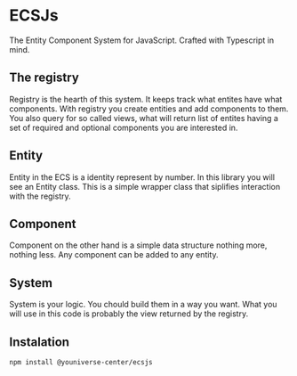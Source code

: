 # ECSJs

The Entity Component System for JavaScript. Crafted with Typescript in mind.

## The registry

Registry is the hearth of this system. It keeps track what entites have what components.
With registry you create entities and add components to them. You also query for so called views,
what will return list of entites having a set of required and optional components you are interested in.

## Entity

Entity in the ECS is a identity represent by number. In this library you will see an Entity class.
This is a simple wrapper class that siplifies interaction with the registry.

## Component

Component on the other hand is a simple data structure nothing more, nothing less.
Any component can be added to any entity.

## System

System is your logic. You chould build them in a way you want.
What you will use in this code is probably the view returned by the registry.

## Instalation

```bash
npm install @youniverse-center/ecsjs
```
